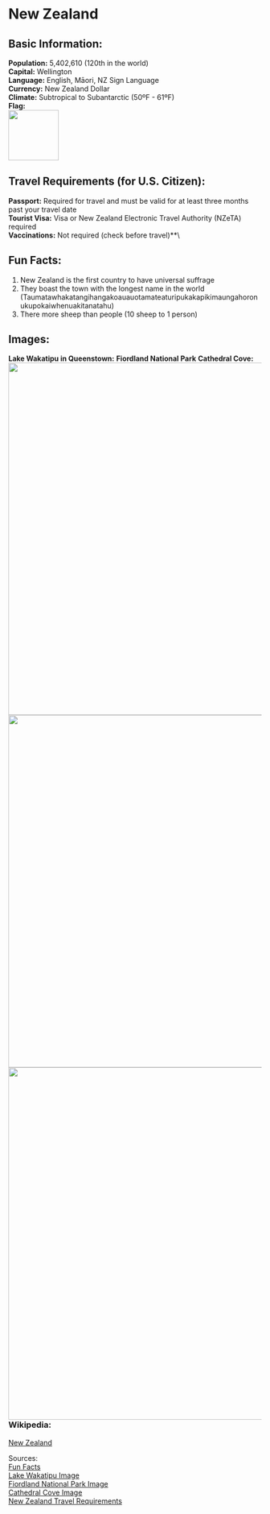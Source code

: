 # New Zealand
## Basic Information:
**Population:** 5,402,610 (120th in the world)\
**Capital:** Wellington\
**Language:** English, Māori, NZ Sign Language\
**Currency:** New Zealand Dollar\
**Climate:** Subtropical to Subantarctic (50ºF - 61ºF)\
**Flag:**\
<img src= "https://upload.wikimedia.org/wikipedia/commons/thumb/3/3e/Flag_of_New_Zealand.svg/250px-Flag_of_New_Zealand.svg.png" Width = "100"> 
## Travel Requirements (for U.S. Citizen):
**Passport:** Required for travel and must be valid for at least three months past your travel date\
**Tourist Visa:** Visa or New Zealand Electronic Travel Authority (NZeTA) required\
**Vaccinations:** Not required (check before travel)**\
## Fun Facts:
1. New Zealand is the first country to have universal suffrage
2. They boast the town with the longest name in the world (Taumatawhakatangihangakoauauotamateaturipukakapikimaungahoronukupokaiwhenuakitanatahu)
3. There more sheep than people (10 sheep to 1 person)
## Images:
**Lake Wakatipu in Queenstown:**
<img align= "Left" src= "https://live.staticflickr.com/1475/25900035312_a1ce04f7c6_b.jpg" Width = "700">
**Fiordland National Park**
<img align= "Left" src= "https://res.cloudinary.com/zicasso/image/fetch/c_fill,f_auto,g_auto,h_576,q_auto,w_865/https://images.zicasso.com/2e56acb6ab63a2f928e7b0b1f9334809.jpg" Width = "700">
**Cathedral Cove:**
<img align= "Left" src= "https://www.travelandleisure.com/thmb/CcJ7OSaaC9E-ThtIqWbonu5KJ2U=/750x0/filters:no_upscale():max_bytes(150000):strip_icc():format(webp)/cathedral-cove-new-zealand-NZBEACHES0419_0-941ef4624dc148f096a7cbb841957934.jpg" Width = "700">

### Wikipedia:
[New Zealand](https://en.wikipedia.org/wiki/New_Zealand)

Sources:\
[Fun Facts](https://www.civitatis.com/blog/en/facts-about-new-zealand/?srsltid=AfmBOoqshigLmV9C_F9vbfnH-JhOhODxJfdJ0Y7ZHqyMIRUXsBxjJfdX)\
[Lake Wakatipu Image](https://www.flickr.com/photos/josbuurmansphotography/25900035312)\
[Fiordland National Park Image](https://www.jpost.com/special-content/experience-the-best-of-new-zealand-713860)\
[Cathedral Cove Image](https://www.travelandleisure.com/trip-ideas/beach-vacations/best-beaches-new-zealand)\
[New Zealand Travel Requirements](https://travel.state.gov/content/travel/en/international-travel/International-Travel-Country-Information-Pages/NewZealand.html)